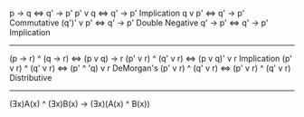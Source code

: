 p -> q     <=>  q' -> p'
p' v q     <=>  q' -> p'  Implication
q v p'     <=>  q' -> p'  Commutative
(q')' v p' <=>  q' -> p'  Double Negative
q' -> p'   <=>  q' -> p'  Implication

-----------------------------------------------------------------------------

(p -> r) ^ (q -> r)     <=> (p v q) -> r
(p' v r) ^ (q' v r)     <=> (p v q)' v r         Implication
(p' v r) ^ (q' v r)     <=> (p' ^ 'q) v r        DeMorgan's
(p' v r) ^ (q' v r)     <=> (p' v r) ^ (q' v r)  Distributive

-----------------------------------------------------------------------------

(Ǝx)A(x) ^ (Ǝx)B(x) -> (Ǝx)(A(x) ^ B(x))

